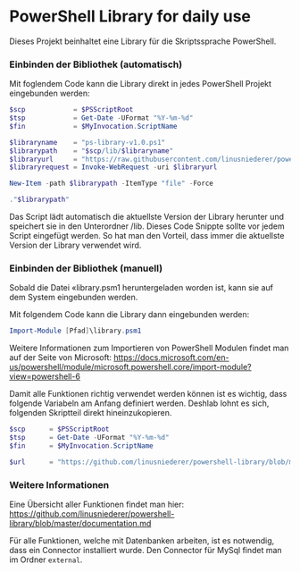 # PowerShell Library for daily use
Dieses Projekt beinhaltet eine Library für die Skriptssprache PowerShell.

### Einbinden der Bibliothek (automatisch)
Mit foglendem Code kann die Library direkt in jedes PowerShell Projekt eingebunden werden:

```ps1
$scp            = $PSScriptRoot
$tsp            = Get-Date -UFormat "%Y-%m-%d"
$fin            = $MyInvocation.ScriptName

$libraryname    = "ps-library-v1.0.ps1"
$librarypath    = "$scp/lib/$libraryname"
$libraryurl     = "https://raw.githubusercontent.com/linusniederer/powershell-library/master/library.psm1"
$libraryrequest = Invoke-WebRequest -uri $libraryurl

New-Item -path $librarypath -ItemType "file" -Force

."$librarypath"
```
Das Script lädt automatisch die aktuellste Version der Library herunter und speichert sie in den Unterordner /lib. Dieses Code Snippte sollte vor jedem Script eingefügt werden. So hat man den Vorteil, dass immer die aktuellste Version der Library verwendet wird.

### Einbinden der Bibliothek (manuell)
Sobald die Datei «library.psm1 heruntergeladen worden ist, kann sie auf dem System eingebunden werden.

Mit folgendem Code kann die Library dann eingebunden werden:

```ps1
Import-Module [Pfad]\library.psm1
```

Weitere Informationen zum Importieren von PowerShell Modulen findet man auf der Seite von Microsoft:
https://docs.microsoft.com/en-us/powershell/module/microsoft.powershell.core/import-module?view=powershell-6

Damit alle Funktionen richtig verwendet werden können ist es wichtig, dass folgende Variabeln am Anfang definiert werden. Deshlab lohnt es sich, folgenden Skriptteil direkt hineinzukopieren.

```ps1
$scp      = $PSScriptRoot
$tsp      = Get-Date -UFormat "%Y-%m-%d"
$fin      = $MyInvocation.ScriptName

$url      = "https://github.com/linusniederer/powershell-library/blob/master/library.psm1"
```

### Weitere Informationen
Eine Übersicht aller Funktionen findet man hier: <br>
https://github.com/linusniederer/powershell-library/blob/master/documentation.md

Für alle Funktionen, welche mit Datenbanken arbeiten, ist es notwendig, dass ein Connector installiert wurde. Den Connector für MySql findet man im Ordner `external`.

